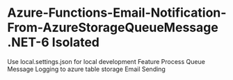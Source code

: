 # Azure-Functions-Email-Notification-From-AzureStorageQueueMessage .NET-6 Isolated
Use local.settings.json for local development
Feature
Process Queue Message
Logging to azure table storage 
Email Sending

